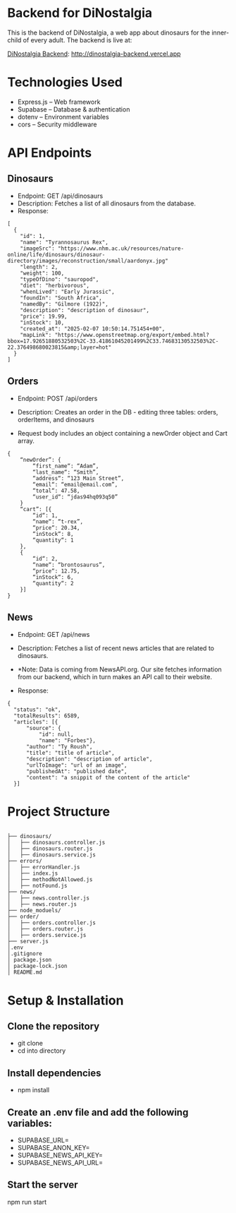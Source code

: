 # Backend for DiNostalgia

This is the backend of DiNostalgia, a web app about dinosaurs for the inner-child of every adult.  The backend is live at:

[DiNostalgia Backend](http://dinostalgia-backend.vercel.app/api): http://dinostalgia-backend.vercel.app 

# Technologies Used

- Express.js – Web framework
- Supabase – Database & authentication
- dotenv – Environment variables
- cors – Security middleware


# API Endpoints

## Dinosaurs

- Endpoint: GET /api/dinosaurs
- Description: Fetches a list of all dinosaurs from the database.
- Response:
```
[
  {
    "id": 1,
    "name": "Tyrannosaurus Rex",
    "imageSrc": "https://www.nhm.ac.uk/resources/nature-online/life/dinosaurs/dinosaur-directory/images/reconstruction/small/aardonyx.jpg"
    "length": 2,
    "weight": 100,
    "typeOfDino": "sauropod",
    "diet": "herbivorous",
    "whenLived": "Early Jurassic",
    "foundIn": "South Africa",
    "namedBy": "Gilmore (1922)",
    "description": "description of dinosaur",
    "price": 19.99,
    "inStock": 10,
    "created_at": "2025-02-07 10:50:14.751454+00",
    "mapLink": "https://www.openstreetmap.org/export/embed.html?bbox=17.92651880532503%2C-33.41861045201499%2C33.74683130532503%2C-22.376498680023815&amp;layer=hot"
  }
]
```
## Orders

- Endpoint: POST /api/orders
- Description: Creates an order in the DB - editing three tables: orders, orderItems, and dinosaurs

- Request body includes an object containing a newOrder object and Cart array.
```
{
	“newOrder”: {
		“first_name“: “Adam”,
      	“last_name“: “Smith”,
      	“address“: “123 Main Street”,
      	“email“: “email@email.com”,
      	“total“: 47.58,
      	“user_id“: “jdas94hq093q50”
	}
	“cart”: [{
        “id“: 1,
        “name“: “t-rex”,
        “price“: 20.34,
        “inStock“: 8,
        “quantity“: 1
	},
	{
        “id“: 2,
        “name“: “brontosaurus”,
        “price“: 12.75,
        “inStock“: 6,
        “quantity“: 2
	}]
}
```
## News

- Endpoint: GET /api/news
- Description: Fetches a list of recent news articles that are related to dinosaurs.
- *Note: Data is coming from NewsAPI.org. Our site fetches information from our backend, which in turn makes an API call to their website.

- Response:

```
{
  "status": "ok",
  "totalResults": 6589,
  "articles": [{
      "source": {
          "id": null,
          "name": "Forbes"},
      "author": "Ty Roush",
      "title": "title of article",
      "description": "description of article",
      "urlToImage": "url of an image",
      "publishedAt": "published date",
      "content": "a snippit of the content of the article"
  }]
```
# Project Structure
```dino-api/

├── dinosaurs/
│   ├── dinosaurs.controller.js
│   ├── dinosaurs.router.js
│   ├── dinosaurs.service.js
├── errors/
│   ├── errorHandler.js
│   ├── index.js
│   ├── methodNotAllowed.js
│   ├── notFound.js
├── news/
│   ├── news.controller.js
│   ├── news.router.js
├── node_moduels/
├── order/
│   ├── orders.controller.js
│   ├── orders.router.js
│   ├── orders.service.js
├── server.js
│.env
│.gitignore
│ package.json
│ package-lock.json
│ README.md
```
# Setup & Installation
## Clone the repository
- git clone 
- cd into directory

## Install dependencies
- npm install

## Create an .env file and add the following variables:
- SUPABASE_URL=
- SUPABASE_ANON_KEY=
- SUPABASE_NEWS_API_KEY=
- SUPABASE_NEWS_API_URL=

## Start the server
npm run start